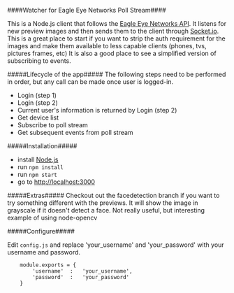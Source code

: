 ####Watcher for Eagle Eye Networks Poll Stream####

This is a Node.js client that follows the [Eagle Eye Networks API](https://apidocs.eagleeyenetworks.com/apidocs/).  It listens for new preview images and then sends them to the client through [Socket.io](http://socket.io).  This is a great place to start if you want to strip the auth requirement for the images and make them available to less capable clients (phones, tvs, pictures frames, etc)  It is also a good place to see a simplified version of subscribing to events.

#####Lifecycle of the app#####
The following steps need to be performed in order, but any call can be made once user is logged-in.

 - Login (step 1)
 - Login (step 2)
 - Current user's information is returned by Login (step 2)
 - Get device list
 - Subscribe to poll stream
 - Get subsequent events from poll stream

#####Installation#####

 - install [Node.js](http://nodejs.org)
 - run `npm install	` 
 - run `npm start	`
 - go to [http://localhost:3000](http://localhost:3000)

#####Extras#####
Checkout out the facedetection branch if you want to try something different with the previews.  It will show the image in grayscale if it doesn't detect a face.  Not really useful, but interesting example of using node-opencv

#####Configure#####

 Edit `config.js` and replace 'your_username' and 'your_password' with your username and password.


        module.exports = {
            'username'  :   'your_username',
            'password'  :   'your_password'
        }


